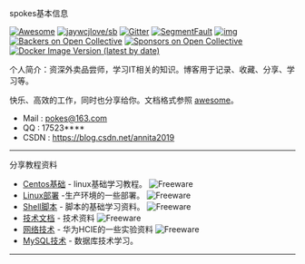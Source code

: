 

spokes基本信息

[![Awesome](https://jaywcjlove.github.io/sb/ico/awesome.svg)](https://github.com/sindresorhus/awesome) [![jaywcjlove/sb](https://jaywcjlove.github.io/sb/lang/english.svg)](https://ripperhe.com/awesome-mac-html/#/README) [![Gitter](https://jaywcjlove.github.io/sb/ico/gitter.svg)](https://gitter.im/awesome-mac/en?utm_source=badge&utm_medium=badge&utm_campaign=pr-badge&utm_content=body_badge) [![SegmentFault](https://jaywcjlove.github.io/sb/ico/segmentfault.svg)](https://segmentfault.com/g/1570000010622746) [![img](https://jaywcjlove.github.io/sb/ico/weibo.svg)](http://weibo.com/pc175) [![Backers on Open Collective](https://opencollective.com/awesome-mac/backers/badge.svg)](https://ripperhe.com/awesome-mac-html/#/?id=backers) [![Sponsors on Open Collective](https://opencollective.com/awesome-mac/sponsors/badge.svg)](https://ripperhe.com/awesome-mac-html/#/?id=sponsors) [![Docker Image Version (latest by date)](https://img.shields.io/docker/v/wcjiang/awesome-mac?logo=docker)](https://hub.docker.com/r/wcjiang/awesome-mac)

个人简介：资深外卖品尝师，学习IT相关的知识。博客用于记录、收藏、分享、学习等。

快乐、高效的工作，同时也分享给你。文档格式参照 [awesome](https://github.com/sindresorhus/awesome)。



- Mail : pokes@163.com
- QQ : 17523****
- CSDN : https://blog.csdn.net/annita2019

---

 分享教程资料



- [Centos基础](/mddocs/Centos基础/first.md) - linux基础学习教程。 ![Freeware](https://jaywcjlove.github.io/sb/ico/min-free.svg)
- [Linux部署](guide/guide) -生产环境的一些部署。 ![Freeware](https://jaywcjlove.github.io/sb/ico/min-free.svg)
- [Shell脚本](shell/shell)  - 脚本的基础学习资料。 ![Freeware](https://jaywcjlove.github.io/sb/ico/min-free.svg)
- [技术文档](guide/guide) - 技术资料 ![Freeware](https://jaywcjlove.github.io/sb/ico/min-free.svg)
- [网络技术](/mddocs/华为数通技术/first.md) - 华为HCIE的一些实验资料 ![Freeware](https://jaywcjlove.github.io/sb/ico/min-free.svg)
- [MySQL技术](/mddocs/MySQL技术/first.md) - 数据库技术学习。



---





